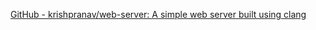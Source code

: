 
[GitHub - krishpranav/web-server: A simple web server built using clang](https://github.com/krishpranav/web-server)
